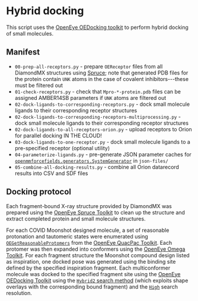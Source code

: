 # Hybrid docking

This script uses the [OpenEye OEDocking toolkit](https://docs.eyesopen.com/toolkits/python/dockingtk/index.html) to perform hybrid docking of small molecules.

## Manifest
* `00-prep-all-receptors.py` - prepare `OEReceptor` files from all DiamondMX structures using [Spruce](https://docs.eyesopen.com/toolkits/python/sprucetk/index.html); note that generated PDB files for the protein contain `UNK` atoms in the case of covalent inhibitors---these must be filtered out
* `01-check-receptors.py` - check that `Mpro-*-protein.pdb` files can be assigned AMBER14SB parameters if `UNK` atoms are filtered out
* `02-dock-ligands-to-corresponding-receptors.py` - dock small molecule ligands to their corresponding receptor structures
* `02-dock-ligands-to-corresponding-receptors-multiprocessing.py` - dock small molecule ligands to their corresponding receptor structures
* `02-dock-ligands-to-all-receptors-orion.py` - upload receptors to Orion for parallel docking IN THE CLOUD!
* `03-dock-ligands-to-one-receptor.py` - dock small molecule ligands to a pre-specified receptor (optional utility)
* `04-parameterize-ligands.py` - pre-generate JSON parameter caches for [`openmmforcefields.generators.SystemGenerator`](https://github.com/openmm/openmmforcefields#automating-force-field-management-with-systemgenerator) in `json-files/`
* `05-combine-all-docking-results.py` - combine all Orion datarecord results into CSV and SDF files

## Docking protocol

Each fragment-bound X-ray structure provided by DiamondMX was prepared using the [OpenEye Spruce Toolkit](https://docs.eyesopen.com/toolkits/python/sprucetk/index.html) to clean up the structure and extract completed protein and small molecule structures.

For each COVID Moonshot designed molecule, a set of reasonable protonation and tautomeric states were enumerated using [`OEGetReasonableProtomers`](https://docs.eyesopen.com/toolkits/python/quacpactk/OEProtonFunctions/OEGetReasonableProtomers.html#OEProton::OEGetReasonableProtomers) from the [OpenEye QuacPac Toolkit](https://docs.eyesopen.com/toolkits/python/quacpactk/index.html).
Each protomer was then expanded into conformers using the [OpenEye Omega Toolkit](https://docs.eyesopen.com/toolkits/python/omegatk/index.html).
For each fragment structure the Moonshot compound design listed as inspiration, one docked pose was generated using the binding site defined by the specified inspiration fragment.
Each multiconformer molecule was docked to the specified fragment site using the [OpenEye OEDocking Toolkit](https://docs.eyesopen.com/toolkits/python/dockingtk/index.html) using the [`Hybrid2` search method](https://docs.eyesopen.com/toolkits/python/dockingtk/docking.html#hybrid-method) (which exploits shape overlays with the corresponding bound fragment) and the [`High`](https://docs.eyesopen.com/toolkits/python/dockingtk/OEDockingConstants/OESearchResolution.html#OEDocking::OESearchResolution::High) search resolution.
